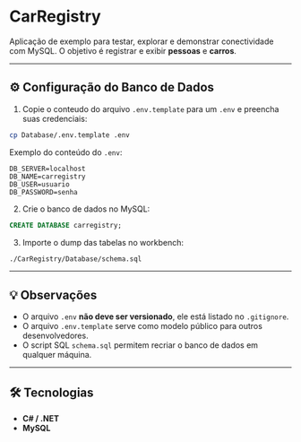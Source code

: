 # CarRegistry

Aplicação de exemplo para testar, explorar e demonstrar conectividade com MySQL. O objetivo é registrar e exibir **pessoas** e **carros**.

---

## ⚙️ Configuração do Banco de Dados

1. Copie o conteudo do arquivo `.env.template` para um `.env` e preencha suas credenciais:

```bash
cp Database/.env.template .env
```

Exemplo do conteúdo do `.env`:

```env
DB_SERVER=localhost
DB_NAME=carregistry
DB_USER=usuario
DB_PASSWORD=senha
```

2. Crie o banco de dados no MySQL:

```sql
CREATE DATABASE carregistry;
```

3. Importe o dump das tabelas no workbench:

```bash
./CarRegistry/Database/schema.sql
```

---

## 💡 Observações

* O arquivo `.env` **não deve ser versionado**, ele está listado no `.gitignore`.
* O arquivo `.env.template` serve como modelo público para outros desenvolvedores.
* O script SQL `schema.sql` permitem recriar o banco de dados em qualquer máquina.

---

## 🛠 Tecnologias

* **C# / .NET**
* **MySQL**
